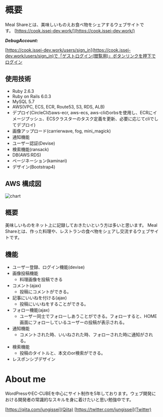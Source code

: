 # 概要

Meal Shareとは、美味しいものえお食べ物をシェアするウェブサイトです。 [https://cook.issei-dev.work/](https://cook.issei-dev.work/)

***DebugAccount:***

[https://cook.issei-dev.work/users/sign_in](https://cook.issei-dev.work/users/sign_in)で「ゲストログイン(閲覧用)」ボタンリンクを押下でログイン


## 使用技術

- Ruby 2.6.3
- Ruby on Rails 6.0.3
- MySQL 5.7
- AWS(VPC, ECS, ECR, Route53, S3, RDS, ALB)
- デプロイ(CircleCIのaws-ecr, aws-ecs, aws-cliのorbsを使用し、ECRにイメージプッシュ、ECSクラスターのタスク定義を更新、必要に応じてcliでしてデプロイ)
- 画像アップロード(carrierwave, fog, mini_magick)
- 通知機能
- ユーザー認証(Devise)
- 検索機能(ransack)
- DB(AWS:RDS)
- ページネーション(kaminari)
- デザイン(Bootstrap4)

## AWS 構成図

![chart](https://user-images.githubusercontent.com/42998753/103541236-80783580-4ede-11eb-9952-22523167d337.png)

## 概要

美味しいものをネット上に記録しておきたいという方は多いと思います。
Meal Shareとは、作った料理や、レストランの食べ物をシェアし交流するウェブサイトです。 

## 機能

- ユーザー登録、ログイン機能(devise)
- 画像投稿機能
  - 料理画像を投稿できる
- コメント(ajax)
  - 投稿にコメントができる。
- 記事にいいねを付ける(ajax)
  - 投稿にいいねをすることができる。
- フォロー機能(ajax)
  - ユーザー同士でフォローしあうことができる。フォローすると、HOME画面にフォローしているユーザーの投稿が表示される。
- 通知機能
  - コメントされた時、いいねされた時、フォローされた時に通知がされる。
- 検索機能
  - 投稿のタイトルと、本文のor検索ができる。
- レスポンシブデザイン


# About me

WordPressやEC-CUBEを中心にサイト制作を5年しております。ウェブ開発における開発者の常識的なスキルを身に着けたいと思い勉強中です。

[https://qiita.com/jungissei](Qiita)
[https://twitter.com/jungissei](Twitter)
